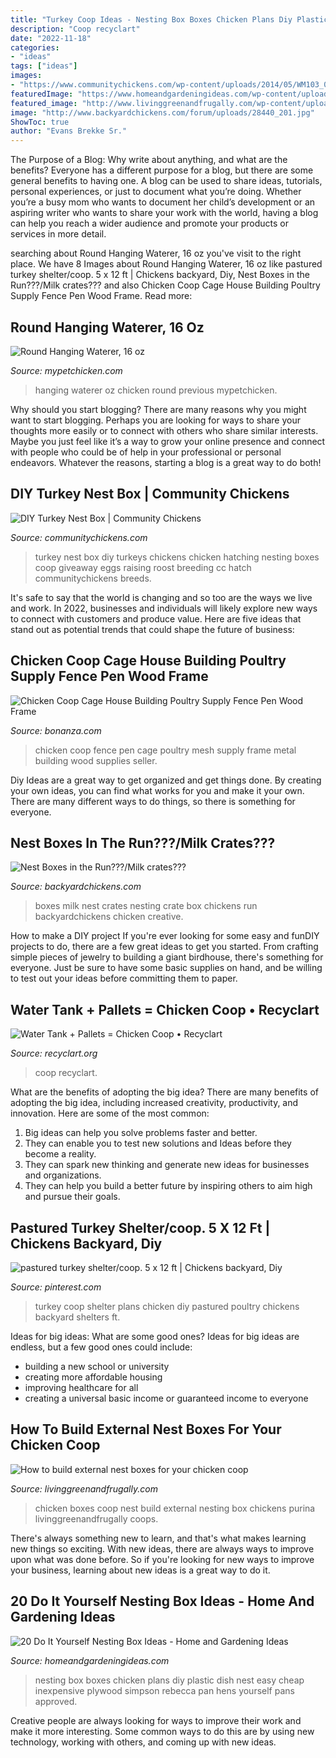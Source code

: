 ```yaml
---
title: "Turkey Coop Ideas - Nesting Box Boxes Chicken Plans Diy Plastic Dish Nest Easy Cheap Inexpensive Plywood Simpson Rebecca Pan Hens Yourself Pans Approved"
description: "Coop recyclart"
date: "2022-11-18"
categories:
- "ideas"
tags: ["ideas"]
images:
- "https://www.communitychickens.com/wp-content/uploads/2014/05/WM103_05011.jpg"
featuredImage: "https://www.homeandgardeningideas.com/wp-content/uploads/2016/05/Plastic-Chicken-Nesting-Box-Plans.jpg"
featured_image: "http://www.livinggreenandfrugally.com/wp-content/uploads/How-to-build-external-nest-boxes-for-your-chicken-coop.jpg"
image: "http://www.backyardchickens.com/forum/uploads/28440_201.jpg"
ShowToc: true
author: "Evans Brekke Sr."
---
```



The Purpose of a Blog: Why write about anything, and what are the benefits?
Everyone has a different purpose for a blog, but there are some general benefits to having one. A blog can be used to share ideas, tutorials, personal experiences, or just to document what you’re doing. Whether you’re a busy mom who wants to document her child’s development or an aspiring writer who wants to share your work with the world, having a blog can help you reach a wider audience and promote your products or services in more detail.

	

		
searching about Round Hanging Waterer, 16 oz you've visit to the right place. We have 8 Images about Round Hanging Waterer, 16 oz like pastured turkey shelter/coop. 5 x 12 ft | Chickens backyard, Diy, Nest Boxes in the Run???/Milk crates??? and also Chicken Coop Cage House Building Poultry Supply Fence Pen Wood Frame. Read more:
		
    
## Round Hanging Waterer, 16 Oz

<img loading=lazy src="https://www.mypetchicken.com/images/product_images/Popup/RoundWaterer.jpg" onerror="this.onerror=null;this.src='https://tse2.mm.bing.net/th?id=OIP.xnZArG8DGH7UIoMyL3DahQHaJ4&amp;pid=15.1';" alt="Round Hanging Waterer, 16 oz">

_Source: mypetchicken.com_

>hanging waterer oz chicken round previous mypetchicken. 

	

Why should you start blogging?
There are many reasons why you might want to start blogging. Perhaps you are looking for ways to share your thoughts more easily or to connect with others who share similar interests. Maybe you just feel like it’s a way to grow your online presence and connect with people who could be of help in your professional or personal endeavors. Whatever the reasons, starting a blog is a great way to do both!

    
## DIY Turkey Nest Box | Community Chickens

<img loading=lazy src="https://www.communitychickens.com/wp-content/uploads/2014/05/WM103_05011.jpg" onerror="this.onerror=null;this.src='https://tse1.mm.bing.net/th?id=OIP.NPAN3SZftaf5ozbf4HD4swHaJ4&amp;pid=15.1';" alt="DIY Turkey Nest Box | Community Chickens">

_Source: communitychickens.com_

>turkey nest box diy turkeys chickens chicken hatching nesting boxes coop giveaway eggs raising roost breeding cc hatch communitychickens breeds. 

	

It's safe to say that the world is changing and so too are the ways we live and work. In 2022, businesses and individuals will likely explore new ways to connect with customers and produce value. Here are five ideas that stand out as potential trends that could shape the future of business:

    
## Chicken Coop Cage House Building Poultry Supply Fence Pen Wood Frame

<img loading=lazy src="https://images.bonanzastatic.com/afu/images/3559/7545/75/chicken_coop_cage_2.jpg" onerror="this.onerror=null;this.src='https://tse1.mm.bing.net/th?id=OIP.D9l-kybIHaWxL8OM_7YlCgHaE8&amp;pid=15.1';" alt="Chicken Coop Cage House Building Poultry Supply Fence Pen Wood Frame">

_Source: bonanza.com_

>chicken coop fence pen cage poultry mesh supply frame metal building wood supplies seller. 

	

Diy Ideas are a great way to get organized and get things done. By creating your own ideas, you can find what works for you and make it your own. There are many different ways to do things, so there is something for everyone.

    
## Nest Boxes In The Run???/Milk Crates???

<img loading=lazy src="http://www.backyardchickens.com/forum/uploads/28440_201.jpg" onerror="this.onerror=null;this.src='https://tse4.mm.bing.net/th?id=OIP.vuNEturX-8zkg5bVqSBSQwHaFi&amp;pid=15.1';" alt="Nest Boxes in the Run???/Milk crates???">

_Source: backyardchickens.com_

>boxes milk nest crates nesting crate box chickens run backyardchickens chicken creative. 

	

How to make a DIY project
If you're ever looking for some easy and funDIY projects to do, there are a few great ideas to get you started. From crafting simple pieces of jewelry to building a giant birdhouse, there's something for everyone. Just be sure to have some basic supplies on hand, and be willing to test out your ideas before committing them to paper.

    
## Water Tank + Pallets = Chicken Coop • Recyclart

<img loading=lazy src="https://www.recyclart.org/wp-content/uploads/2013/10/chicken-coop.jpg" onerror="this.onerror=null;this.src='https://tse1.mm.bing.net/th?id=OIP.AS5AuxUkikk49cJibPmJnAHaL3&amp;pid=15.1';" alt="Water Tank + Pallets = Chicken Coop • Recyclart">

_Source: recyclart.org_

>coop recyclart. 

	

What are the benefits of adopting the big idea?
There are many benefits of adopting the big idea, including increased creativity, productivity, and innovation. Here are some of the most common: 
1. Big ideas can help you solve problems faster and better.
2. They can enable you to test new solutions and Ideas before they become a reality. 
3. They can spark new thinking and generate new ideas for businesses and organizations. 
4. They can help you build a better future by inspiring others to aim high and pursue their goals.

    
## Pastured Turkey Shelter/coop. 5 X 12 Ft | Chickens Backyard, Diy

<img loading=lazy src="https://i.pinimg.com/originals/70/e7/db/70e7db11ba675a3ff24d79360b5c3be8.jpg" onerror="this.onerror=null;this.src='https://tse1.mm.bing.net/th?id=OIP.IaUFAucwnnicxeusP55B9AHaJ4&amp;pid=15.1';" alt="pastured turkey shelter/coop. 5 x 12 ft | Chickens backyard, Diy">

_Source: pinterest.com_

>turkey coop shelter plans chicken diy pastured poultry chickens backyard shelters ft. 

	

Ideas for big ideas: What are some good ones?
Ideas for big ideas are endless, but a few good ones could include: 
- building a new school or university 
- creating more affordable housing 
- improving healthcare for all 
- creating a universal basic income or guaranteed income to everyone

    
## How To Build External Nest Boxes For Your Chicken Coop

<img loading=lazy src="http://www.livinggreenandfrugally.com/wp-content/uploads/How-to-build-external-nest-boxes-for-your-chicken-coop.jpg" onerror="this.onerror=null;this.src='https://tse1.mm.bing.net/th?id=OIP.WYy-nkPOzZgsGwVRE2D7WQHaKR&amp;pid=15.1';" alt="How to build external nest boxes for your chicken coop">

_Source: livinggreenandfrugally.com_

>chicken boxes coop nest build external nesting box chickens purina livinggreenandfrugally coops. 

	

There's always something new to learn, and that's what makes learning new things so exciting. With new ideas, there are always ways to improve upon what was done before. So if you're looking for new ways to improve your business, learning about new ideas is a great way to do it.

    
## 20 Do It Yourself Nesting Box Ideas - Home And Gardening Ideas

<img loading=lazy src="https://www.homeandgardeningideas.com/wp-content/uploads/2016/05/Plastic-Chicken-Nesting-Box-Plans.jpg" onerror="this.onerror=null;this.src='https://tse3.mm.bing.net/th?id=OIP.0rH_7zD2ZFqWbtvWfcnrJQHaER&amp;pid=15.1';" alt="20 Do It Yourself Nesting Box Ideas - Home and Gardening Ideas">

_Source: homeandgardeningideas.com_

>nesting box boxes chicken plans diy plastic dish nest easy cheap inexpensive plywood simpson rebecca pan hens yourself pans approved. 

	

Creative people are always looking for ways to improve their work and make it more interesting. Some common ways to do this are by using new technology, working with others, and coming up with new ideas.

